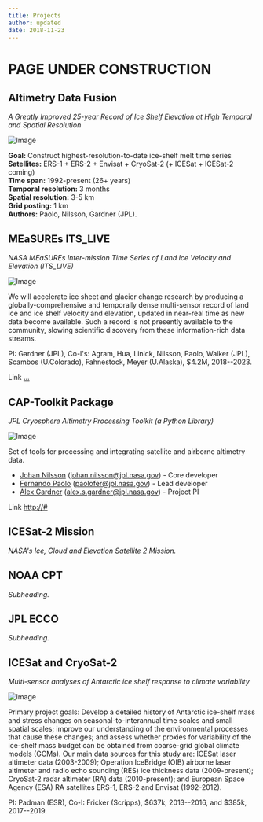 ```yaml
---
title: Projects 
author: updated
date: 2018-11-23
---
```


# PAGE UNDER CONSTRUCTION


## Altimetry Data Fusion 

*A Greatly Improved 25-year Record of Ice Shelf Elevation at High Temporal and Spatial Resolution*

![Image](/img/Paolo_etal_AGU18.png)

**Goal:** Construct highest-resolution-to-date ice-shelf melt time series  
**Satellites:** ERS-1 + ERS-2 + Envisat + CryoSat-2 (+ ICESat + ICESat-2 coming)  
**Time span:** 1992-present (26+ years)  
**Temporal resolution:** 3 months  
**Spatial resolution:** 3-5 km  
**Grid posting:** 1 km  
**Authors:** Paolo, Nilsson, Gardner (JPL).


## MEaSUREs ITS_LIVE 

*NASA MEaSUREs Inter-mission Time Series of Land Ice Velocity and Elevation (ITS_LIVE)*

![Image](/img/measures_itslive.jpg)

We will accelerate ice sheet and glacier change research by producing a globally-comprehensive and temporally dense multi-sensor record of land ice and ice shelf velocity and elevation, updated in near-real time as new data become available. Such a record is not presently available to the community, slowing scientific discovery from these information-rich data streams.

PI: Gardner (JPL), Co-I's: Agram, Hua, Linick, Nilsson, Paolo, Walker (JPL), Scambos (U.Colorado), Fahnestock, Meyer (U.Alaska), $4.2M, 2018--2023.

Link [...](https://#)


## CAP-Toolkit Package

*JPL Cryosphere Altimetry Processing Toolkit (a Python Library)*

![Image](/img/image.png)

Set of tools for processing and integrating satellite and airborne altimetry data.

* [Johan Nilsson](https://science.jpl.nasa.gov/people/Nilsson/) (johan.nilsson@jpl.nasa.gov) - Core developer
* [Fernando Paolo](https://science.jpl.nasa.gov/people/Serrano%20Paolo/) (paolofer@jpl.nasa.gov) - Lead developer
* [Alex Gardner](https://science.jpl.nasa.gov/people/AGardner/) (alex.s.gardner@jpl.nasa.gov) - Project PI

Link [http://#](https://#)


## ICESat-2 Mission 

*NASA's Ice, Cloud and Elevation Satellite 2 Mission.*


## NOAA CPT 

*Subheading.*



## JPL ECCO 

*Subheading.*


## ICESat and CryoSat-2

*Multi-sensor analyses of Antarctic ice shelf response to climate variability*

![Image](/img/image.png)

Primary project goals: Develop a detailed history of Antarctic ice-shelf mass and stress changes on seasonal-to-interannual time scales and small spatial scales; improve our understanding of the environmental processes that cause these changes; and assess whether proxies for variability of the ice-shelf mass budget can be obtained from coarse-grid global climate models (GCMs). Our main data sources for this study are: ICESat laser altimeter data (2003-2009); Operation IceBridge (OIB) airborne laser altimeter and radio echo sounding (RES) ice thickness data (2009-present); CryoSat-2 radar altimeter (RA) data (2010-present); and European Space Agency (ESA) RA satellites ERS-1, ERS-2 and Envisat (1992-2012).

PI: Padman (ESR), Co-I: Fricker (Scripps), $637k, 2013--2016, and $385k, 2017--2019.

